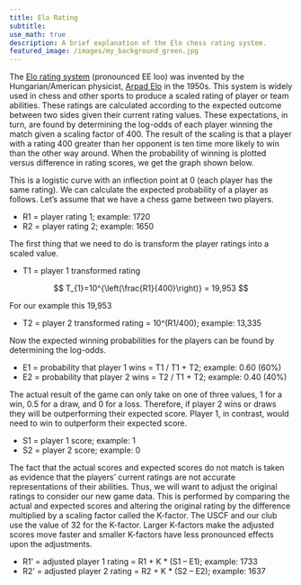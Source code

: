 ```yaml
---
title: Elo Rating
subtitle:
use_math: true
description: A brief explanation of the Elo chess rating system.
featured_image: /images/my_background_green.jpg
---
```


The [Elo rating system](https://en.wikipedia.org/wiki/Elo_rating_system) (pronounced EE loo) was invented by the Hungarian/American physicist, [Arpad Elo](https://en.wikipedia.org/wiki/Arpad_Elo) in the 1950s. This system is widely used in chess and other sports to produce a scaled rating of player or team abilities. These ratings are calculated according to the expected outcome between two sides given their current rating values. These expectations, in turn, are found by determining the log-odds of each player winning the match given a scaling factor of 400. The result of the scaling is that a player with a rating 400 greater than her opponent is ten time more likely to win than the other way around. When the probability of winning is plotted versus difference in rating scores, we get the graph shown below.

This is a logistic curve with an inflection point at 0 (each player has the same rating). We can calculate the expected probability of a player as follows. Let’s assume that we have a chess game between two players.
* R1 = player rating 1; example: 1720
* R2 = player rating 2; example: 1650

The first thing that we need to do is transform the player ratings into a scaled value.

* T1 = player 1 transformed rating

$$ T_{1}=10^{\left(\frac{R1}{400}\right)} = 19,953 $$

For our example this  19,953 
* T2 = player 2 transformed rating = 10^(R1/400); example: 13,335

Now the expected winning probabilities for the players can be found by determining the log-odds.

* E1 = probability that player 1 wins = T1 / T1 + T2; example: 0.60 (60%)
* E2 = probability that player 2 wins = T2 / T1 + T2; example: 0.40 (40%)

The actual result of the game can only take on one of three values, 1 for a win, 0.5 for a draw, and 0 for a loss. Therefore, if player 2 wins or draws they will be outperforming their expected score. Player 1, in contrast, would need to win to outperform their expected score.

* S1 = player 1 score; example: 1
* S2 = player 2 score; example: 0

The fact that the actual scores and expected scores do not match is taken as evidence that the players’ current ratings are not accurate representations of their abilities. Thus, we will want to adjust the original ratings to consider our new game data. This is performed by comparing the actual and expected scores and altering the original rating by the difference multiplied by a scaling factor called the K-factor. The USCF and our club use the value of 32 for the K-factor. Larger K-factors make the adjusted scores move faster and smaller K-factors have less pronounced effects upon the adjustments.

* R1’ = adjusted player 1 rating = R1 + K * (S1 – E1); example: 1733 
* R2’ = adjusted player 2 rating = R2 + K * (S2 – E2); example: 1637
